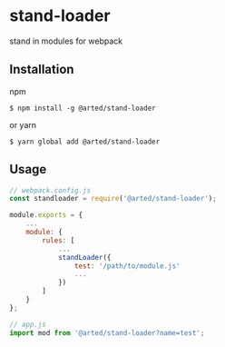 # stand-loader
stand in modules for webpack


## Installation
npm
``` shell
$ npm install -g @arted/stand-loader
```

or yarn
``` shell
$ yarn global add @arted/stand-loader
```

## Usage
``` javascript
// webpack.config.js
const standloader = require('@arted/stand-loader');

module.exports = {
	...
    module: {
        rules: [
            ...
            standLoader({
                test: '/path/to/module.js'
                ...
            })
        ]
    }
};

// app.js
import mod from '@arted/stand-loader?name=test';
```
